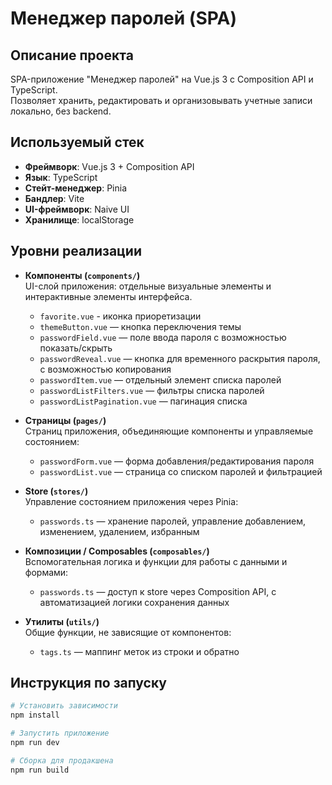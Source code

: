 # Менеджер паролей (SPA)

## Описание проекта
SPA-приложение "Менеджер паролей" на Vue.js 3 с Composition API и TypeScript.  
Позволяет хранить, редактировать и организовывать учетные записи локально, без backend.  

## Используемый стек
- **Фреймворк**: Vue.js 3 + Composition API  
- **Язык**: TypeScript  
- **Стейт-менеджер**: Pinia  
- **Бандлер**: Vite  
- **UI-фреймворк**: Naive UI  
- **Хранилище**: localStorage

## Уровни реализации

- **Компоненты (`components/`)**  
  UI-слой приложения: отдельные визуальные элементы и интерактивные элементы интерфейса.  
  - `favorite.vue` - иконка приоретизации
  - `themeButton.vue` — кнопка переключения темы  
  - `passwordField.vue` — поле ввода пароля с возможностью показать/скрыть  
  - `passwordReveal.vue` — кнопка для временного раскрытия пароля, с возможностью копирования
  - `passwordItem.vue` — отдельный элемент списка паролей  
  - `passwordListFilters.vue` — фильтры списка паролей  
  - `passwordListPagination.vue` — пагинация списка  

- **Страницы (`pages/`)**  
  Страниц приложения, объединяющие компоненты и управляемые состоянием:  
  - `passwordForm.vue` — форма добавления/редактирования пароля  
  - `passwordList.vue` — страница со списком паролей и фильтрацией  

- **Store (`stores/`)**  
  Управление состоянием приложения через Pinia:  
  - `passwords.ts` — хранение паролей, управление добавлением, изменением, удалением, избранным  

- **Композиции / Composables (`composables/`)**  
  Вспомогательная логика и функции для работы с данными и формами:  
  - `passwords.ts` — доступ к store через Composition API, с автоматизацией логики сохранения данных

- **Утилиты (`utils/`)**  
  Общие функции, не зависящие от компонентов:  
  - `tags.ts` — маппинг меток из строки и обратно

## Инструкция по запуску
```bash
# Установить зависимости
npm install

# Запустить приложение
npm run dev

# Сборка для продакшена
npm run build
```
